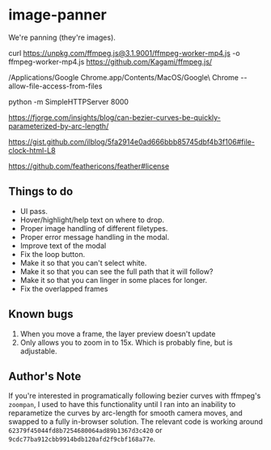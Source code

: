 # image-panner
We're panning (they're images).

curl https://unpkg.com/ffmpeg.js@3.1.9001/ffmpeg-worker-mp4.js -o ffmpeg-worker-mp4.js
https://github.com/Kagami/ffmpeg.js/

/Applications/Google Chrome.app/Contents/MacOS/Google\ Chrome --allow-file-access-from-files

python -m SimpleHTTPServer 8000

https://fjorge.com/insights/blog/can-bezier-curves-be-quickly-parameterized-by-arc-length/

https://gist.github.com/ilblog/5fa2914e0ad666bbb85745dbf4b3f106#file-clock-html-L8

https://github.com/feathericons/feather#license

## Things to do
* UI pass.
* Hover/highlight/help text on where to drop.
* Proper image handling of different filetypes.
* Proper error message handling in the modal.
* Improve text of the modal
* Fix the loop button.
* Make it so that you can't select white.
* Make it so that you can see the full path that it will follow?
* Make it so that you can linger in some places for longer.
* Fix the overlapped frames

## Known bugs
1. When you move a frame, the layer preview doesn't update
2. Only allows you to zoom in to 15x. Which is probably fine, but is adjustable.

## Author's Note
If you're interested in programatically following bezier curves with ffmpeg's `zoompan`, I used to have this functionality until I ran into an inability to reparametize the curves by arc-length for smooth camera moves, and swapped to a fully in-browser solution. The relevant code is working around `62379f45044fd8b7254680064ad89b1367d3c420` or `9cdc77ba912cbb9914bdb120afd2f9cbf168a77e`.

